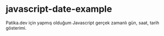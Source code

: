 # javascript-date-example
Patika.dev için yapmış olduğum Javascript gerçek zamanlı gün, saat, tarih gösterimi.
